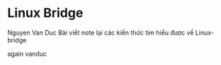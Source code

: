 Linux Bridge
========
Nguyen Van Duc
Bài viết note lại các kiến thức tìm hiểu được về Linux-bridge

again
vanduc



























